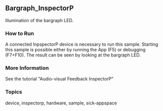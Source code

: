 ## Bargraph_InspectorP

Illumination of the bargraph LED.

### How to Run

A connected InpspectorP device is necessary to run this sample. Starting this
sample is possible either by running the App (F5) or debugging (F7+F10). The
result can be seen by looking at the bargraph LED.

### More Information

See the tutorial "Audio-visual Feedback InspectorP"

### Topics

device, inspectorp, hardware, sample, sick-appspace